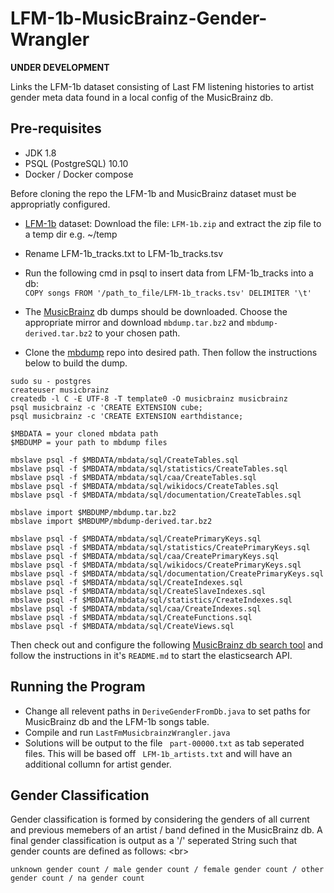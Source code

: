 LFM-1b-MusicBrainz-Gender-Wrangler
=========================

**UNDER DEVELOPMENT**

Links the LFM-1b dataset consisting of Last FM listening histories to artist gender meta data found in a local config of the MusicBrainz db.

## Pre-requisites

* JDK 1.8
* PSQL (PostgreSQL) 10.10
* Docker / Docker compose 

Before cloning the repo the LFM-1b and MusicBrainz dataset must be appropriatly configured.

* [LFM-1b](http://www.cp.jku.at/datasets/LFM-1b/) dataset: Download the file: ```LFM-1b.zip``` and extract the zip file to a temp dir e.g. ~/temp

* Rename LFM-1b_tracks.txt to LFM-1b_tracks.tsv
* Run the following cmd in psql to insert data from LFM-1b_tracks into a db: <br/>
```COPY songs FROM '/path_to_file/LFM-1b_tracks.tsv' DELIMITER '\t'```

* The [MusicBrainz](https://musicbrainz.org/doc/MusicBrainz_Database/Download) db dumps should be downloaded. Choose the appropriate mirror and download ```mbdump.tar.bz2``` and ```mbdump-derived.tar.bz2``` to your chosen path.   

* Clone the [mbdump](https://github.com/lalinsky/mbdata.git) repo into desired path. Then follow the instructions below to build the dump. <br/>

```
sudo su - postgres
createuser musicbrainz
createdb -l C -E UTF-8 -T template0 -O musicbrainz musicbrainz
psql musicbrainz -c 'CREATE EXTENSION cube;
psql musicbrainz -c 'CREATE EXTENSION earthdistance;

$MBDATA = your cloned mbdata path
$MBDUMP = your path to mbdump files

mbslave psql -f $MBDATA/mbdata/sql/CreateTables.sql
mbslave psql -f $MBDATA/mbdata/sql/statistics/CreateTables.sql
mbslave psql -f $MBDATA/mbdata/sql/caa/CreateTables.sql
mbslave psql -f $MBDATA/mbdata/sql/wikidocs/CreateTables.sql
mbslave psql -f $MBDATA/mbdata/sql/documentation/CreateTables.sql

mbslave import $MBDUMP/mbdump.tar.bz2 
mbslave import $MBDUMP/mbdump-derived.tar.bz2

mbslave psql -f $MBDATA/mbdata/sql/CreatePrimaryKeys.sql
mbslave psql -f $MBDATA/mbdata/sql/statistics/CreatePrimaryKeys.sql
mbslave psql -f $MBDATA/mbdata/sql/caa/CreatePrimaryKeys.sql
mbslave psql -f $MBDATA/mbdata/sql/wikidocs/CreatePrimaryKeys.sql
mbslave psql -f $MBDATA/mbdata/sql/documentation/CreatePrimaryKeys.sql
mbslave psql -f $MBDATA/mbdata/sql/CreateIndexes.sql
mbslave psql -f $MBDATA/mbdata/sql/CreateSlaveIndexes.sql
mbslave psql -f $MBDATA/mbdata/sql/statistics/CreateIndexes.sql
mbslave psql -f $MBDATA/mbdata/sql/caa/CreateIndexes.sql
mbslave psql -f $MBDATA/mbdata/sql/CreateFunctions.sql
mbslave psql -f $MBDATA/mbdata/sql/CreateViews.sql
```

Then check out and configure the following [MusicBrainz db search tool](https://github.com/dshakes90/musicbrainzsearch) and follow the instructions in it's ```README.md``` to start the elasticsearch API.

## Running the Program

* Change all relevent paths in ```DeriveGenderFromDb.java``` to set paths for MusicBrainz db and the LFM-1b songs table. 
* Compile and run ```LastFmMusicbrainzWrangler.java``` 
* Solutions will be output to the file ``` part-00000.txt```  as tab seperated files. This will be based off ``` LFM-1b_artists.txt```  and will have an additional collumn for artist gender. 

## Gender Classification

Gender classification is formed by considering the genders of all current and previous memebers of an artist / band defined in the MusicBrainz db. A final gender classification is output as a '/' seperated String such that gender counts are defined as follows: <br\>

```unknown gender count / male gender count / female gender count / other gender count / na gender count``` 


